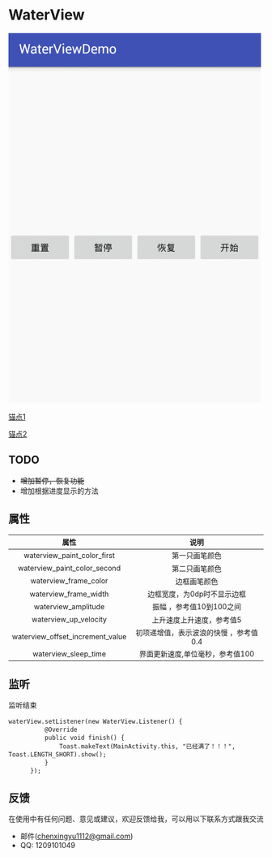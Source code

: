 # WaterView

![image](https://github.com/LongMaoC/WaterView/blob/master/gif/waterview.gif)

[锚点1](#user-content-属性)

[锚点2](#id_use)


## TODO

* ~~增加暂停，恢复功能~~
* 增加根据进度显示的方法


<span id="id_use"></span>
## 属性

| 属性                          | 说明                            |
| :---------------------------: |:-------------------------------:|
| waterview_paint_color_first   |  第一只画笔颜色    |
| waterview_paint_color_second   | 第二只画笔颜色 |
| waterview_frame_color   | 边框画笔颜色 |
| waterview_frame_width   | 边框宽度，为0dp时不显示边框 |
| waterview_amplitude     | 振幅 ，参考值10到100之间        |
| waterview_up_velocity   | 上升速度上升速度，参考值5     |
| waterview_offset_increment_value   | 初项递增值，表示波浪的快慢 ，参考值0.4    |
| waterview_sleep_time   | 界面更新速度,单位毫秒，参考值100     |

## 监听

监听结束
```
waterView.setListener(new WaterView.Listener() {
          @Override
          public void finish() {
              Toast.makeText(MainActivity.this, "已经满了！！！", Toast.LENGTH_SHORT).show();
          }
      });
```

## 反馈

在使用中有任何问题、意见或建议，欢迎反馈给我，可以用以下联系方式跟我交流

* 邮件(chenxingyu1112@gmail.com)
* QQ: 1209101049



 
 
